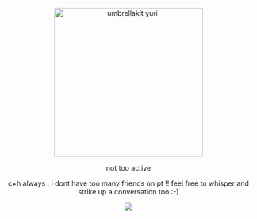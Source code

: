<p align="center">
    <img width="300" src="https://file.garden/ZlS7CzBYblwbIgQe/umbrellakit.png" alt="umbrellakit yuri">
    <p align="center">not too active
        <p align="center">c+h always , i dont have too many friends on pt !! feel free to whisper and strike up a conversation too :-)
</p>
<p align=center> <img src=https://komarev.com/ghpvc/?username=villicrow&color=8F5689&style=flat-square&label=❄>
